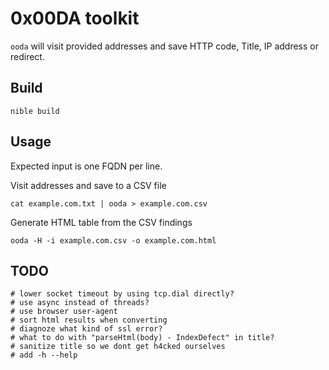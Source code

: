 # 0x00DA toolkit  

`ooda` will visit provided addresses and save HTTP code, Title, IP address or redirect.  

## Build  
```
nible build
```

## Usage  

Expected input is one FQDN per line.  

Visit addresses and save to a CSV file  
```
cat example.com.txt | ooda > example.com.csv
```

Generate HTML table from the CSV findings
```
ooda -H -i example.com.csv -o example.com.html
```

## TODO  
```
# lower socket timeout by using tcp.dial directly?
# use async instead of threads?
# use browser user-agent
# sort html results when converting
# diagnoze what kind of ssl error?
# what to do with "parseHtml(body) - IndexDefect" in title?
# sanitize title so we dont get h4cked ourselves
# add -h --help
```
